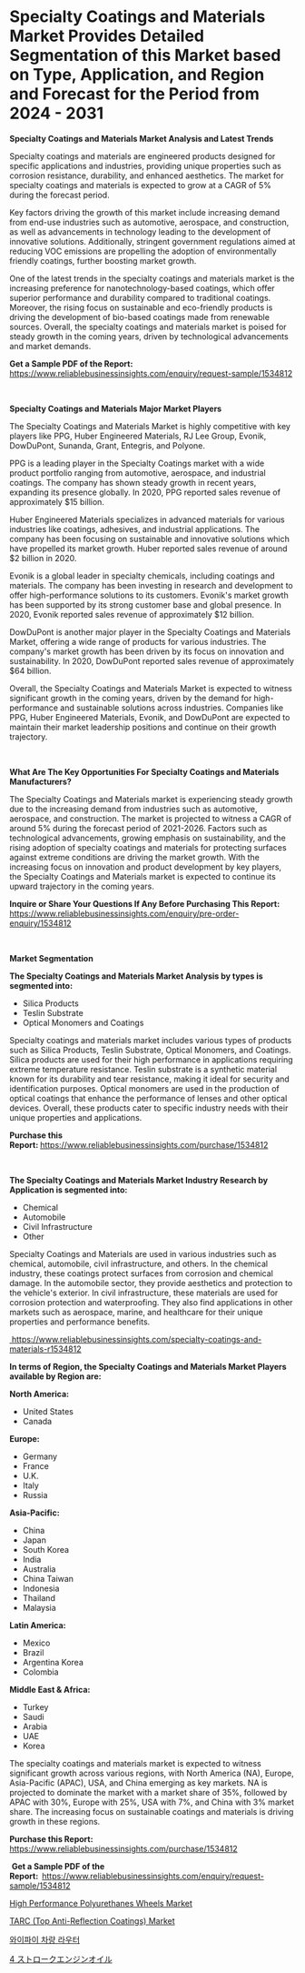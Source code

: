 <p><h1>Specialty Coatings and Materials Market Provides Detailed Segmentation of this Market based on Type, Application, and Region and Forecast for the Period from 2024 - 2031</h1></p><p><strong>Specialty Coatings and Materials Market Analysis and Latest Trends</strong></p>
<p><p>Specialty coatings and materials are engineered products designed for specific applications and industries, providing unique properties such as corrosion resistance, durability, and enhanced aesthetics. The market for specialty coatings and materials is expected to grow at a CAGR of 5% during the forecast period. </p><p>Key factors driving the growth of this market include increasing demand from end-use industries such as automotive, aerospace, and construction, as well as advancements in technology leading to the development of innovative solutions. Additionally, stringent government regulations aimed at reducing VOC emissions are propelling the adoption of environmentally friendly coatings, further boosting market growth.</p><p>One of the latest trends in the specialty coatings and materials market is the increasing preference for nanotechnology-based coatings, which offer superior performance and durability compared to traditional coatings. Moreover, the rising focus on sustainable and eco-friendly products is driving the development of bio-based coatings made from renewable sources. Overall, the specialty coatings and materials market is poised for steady growth in the coming years, driven by technological advancements and market demands.</p></p>
<p><strong>Get a Sample PDF of the Report:&nbsp;</strong> <a href="https://www.reliablebusinessinsights.com/enquiry/request-sample/1534812">https://www.reliablebusinessinsights.com/enquiry/request-sample/1534812</a></p>
<p>&nbsp;</p>
<p><strong>Specialty Coatings and Materials Major Market Players</strong></p>
<p><p>The Specialty Coatings and Materials Market is highly competitive with key players like PPG, Huber Engineered Materials, RJ Lee Group, Evonik, DowDuPont, Sunanda, Grant, Entegris, and Polyone. </p><p>PPG is a leading player in the Specialty Coatings market with a wide product portfolio ranging from automotive, aerospace, and industrial coatings. The company has shown steady growth in recent years, expanding its presence globally. In 2020, PPG reported sales revenue of approximately $15 billion.</p><p>Huber Engineered Materials specializes in advanced materials for various industries like coatings, adhesives, and industrial applications. The company has been focusing on sustainable and innovative solutions which have propelled its market growth. Huber reported sales revenue of around $2 billion in 2020.</p><p>Evonik is a global leader in specialty chemicals, including coatings and materials. The company has been investing in research and development to offer high-performance solutions to its customers. Evonik's market growth has been supported by its strong customer base and global presence. In 2020, Evonik reported sales revenue of approximately $12 billion.</p><p>DowDuPont is another major player in the Specialty Coatings and Materials Market, offering a wide range of products for various industries. The company's market growth has been driven by its focus on innovation and sustainability. In 2020, DowDuPont reported sales revenue of approximately $64 billion.</p><p>Overall, the Specialty Coatings and Materials Market is expected to witness significant growth in the coming years, driven by the demand for high-performance and sustainable solutions across industries. Companies like PPG, Huber Engineered Materials, Evonik, and DowDuPont are expected to maintain their market leadership positions and continue on their growth trajectory.</p></p>
<p>&nbsp;</p>
<p><strong>What Are The Key Opportunities For Specialty Coatings and Materials Manufacturers?</strong></p>
<p><p>The Specialty Coatings and Materials market is experiencing steady growth due to the increasing demand from industries such as automotive, aerospace, and construction. The market is projected to witness a CAGR of around 5% during the forecast period of 2021-2026. Factors such as technological advancements, growing emphasis on sustainability, and the rising adoption of specialty coatings and materials for protecting surfaces against extreme conditions are driving the market growth. With the increasing focus on innovation and product development by key players, the Specialty Coatings and Materials market is expected to continue its upward trajectory in the coming years.</p></p>
<p><strong>Inquire or Share Your Questions If Any Before Purchasing This Report:</strong> <a href="https://www.reliablebusinessinsights.com/enquiry/pre-order-enquiry/1534812">https://www.reliablebusinessinsights.com/enquiry/pre-order-enquiry/1534812</a></p>
<p>&nbsp;</p>
<p><strong>Market Segmentation</strong></p>
<p><strong>The Specialty Coatings and Materials Market Analysis by types is segmented into:</strong></p>
<p><ul><li>Silica Products</li><li>Teslin Substrate</li><li>Optical Monomers and Coatings</li></ul></p>
<p><p>Specialty coatings and materials market includes various types of products such as Silica Products, Teslin Substrate, Optical Monomers, and Coatings. Silica products are used for their high performance in applications requiring extreme temperature resistance. Teslin substrate is a synthetic material known for its durability and tear resistance, making it ideal for security and identification purposes. Optical monomers are used in the production of optical coatings that enhance the performance of lenses and other optical devices. Overall, these products cater to specific industry needs with their unique properties and applications.</p></p>
<p><strong>Purchase this Report:&nbsp;</strong><a href="https://www.reliablebusinessinsights.com/purchase/1534812">https://www.reliablebusinessinsights.com/purchase/1534812</a></p>
<p>&nbsp;</p>
<p><strong>The Specialty Coatings and Materials Market Industry Research by Application is segmented into:</strong></p>
<p><ul><li>Chemical</li><li>Automobile</li><li>Civil Infrastructure</li><li>Other</li></ul></p>
<p><p>Specialty Coatings and Materials are used in various industries such as chemical, automobile, civil infrastructure, and others. In the chemical industry, these coatings protect surfaces from corrosion and chemical damage. In the automobile sector, they provide aesthetics and protection to the vehicle's exterior. In civil infrastructure, these materials are used for corrosion protection and waterproofing. They also find applications in other markets such as aerospace, marine, and healthcare for their unique properties and performance benefits.</p></p>
<p><a href="https://www.reliablebusinessinsights.com/specialty-coatings-and-materials-r1534812">&nbsp;https://www.reliablebusinessinsights.com/specialty-coatings-and-materials-r1534812</a></p>
<p><strong>In terms of Region, the Specialty Coatings and Materials Market Players available by Region are:</strong></p>
<p>
    <p> <strong> North America: </strong>
        <ul>
            <li>United States</li>
            <li>Canada</li>
        </ul>
        </p> 
    <p> <strong> Europe: </strong>
        <ul>
            <li>Germany</li>
            <li>France</li>
            <li>U.K.</li>
            <li>Italy</li>
            <li>Russia</li>
        </ul>
        </p> 
    <p> <strong> Asia-Pacific: </strong>
        <ul>
            <li>China</li>
            <li>Japan</li>
            <li>South Korea</li>
            <li>India</li>
            <li>Australia</li>
            <li>China Taiwan</li>
            <li>Indonesia</li>
            <li>Thailand</li>
            <li>Malaysia</li>
        </ul>
        </p> 
    <p> <strong> Latin America: </strong>
        <ul>
            <li>Mexico</li>
            <li>Brazil</li>
            <li>Argentina Korea</li>
            <li>Colombia</li>
        </ul>
        </p> 
    <p> <strong> Middle East & Africa: </strong>
        <ul>
            <li>Turkey</li>
            <li>Saudi</li>
            <li>Arabia</li>
            <li>UAE</li>
            <li>Korea</li>
        </ul>
    </p>
    </p>
<p><p>The specialty coatings and materials market is expected to witness significant growth across various regions, with North America (NA), Europe, Asia-Pacific (APAC), USA, and China emerging as key markets. NA is projected to dominate the market with a market share of 35%, followed by APAC with 30%, Europe with 25%, USA with 7%, and China with 3% market share. The increasing focus on sustainable coatings and materials is driving growth in these regions.</p></p>
<p><strong>Purchase this Report: </strong><a href="https://www.reliablebusinessinsights.com/purchase/1534812">https://www.reliablebusinessinsights.com/purchase/1534812</a></p>
<p>&nbsp;<strong>Get a Sample PDF of the Report:&nbsp;&nbsp;</strong><a href="https://www.reliablebusinessinsights.com/enquiry/request-sample/1534812">https://www.reliablebusinessinsights.com/enquiry/request-sample/1534812</a></p>
<p><strong></strong></p>
<p><p><a href="https://github.com/sajonf007/Market-Research-Report-List-1/blob/main/high-performance-polyurethanes-wheels-market.md">High Performance Polyurethanes Wheels Market</a></p><p><a href="https://github.com/ernidarwin455/Market-Research-Report-List-1/blob/main/tarc-top-anti-reflection-coatings-market.md">TARC (Top Anti-Reflection Coatings) Market</a></p><p><a href="https://github.com/admichael111/Market-Research-Report-List-1/blob/main/8953220142356.md">와이파이 차량 라우터</a></p><p><a href="https://github.com/vtbvgl20191192/Market-Research-Report-List-2/blob/main/3185155136835.md">4 ストロークエンジンオイル</a></p></p>